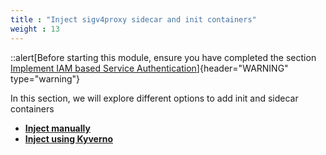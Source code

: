 ```yaml
---
title : "Inject sigv4proxy sidecar and init containers"
weight : 13
---
```



::alert[Before starting this module, ensure you have completed the section [Implement IAM based Service Authentication](../3-iam-based-access/)]{header="WARNING" type="warning"}

In this section, we will explore different options to add init and sidecar containers

* [**Inject manually**](1-inject-manually)
* [**Inject using Kyverno**](2-inject-using-kyverno)


